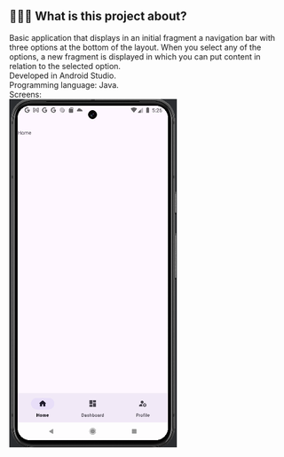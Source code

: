 ## 🙋🏻‍♂️ What is this project about?
Basic application that displays in an initial fragment a navigation bar with three options at the bottom of the layout. When you select any of the options, a new fragment is displayed in which you can put content in relation to the selected option.  
Developed in Android Studio.  
Programming language: Java.  
Screens:  
![Home Option](/home.png)



